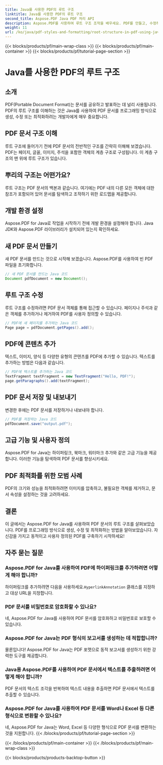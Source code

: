 ```yaml
---
title: Java를 사용한 PDF의 루트 구조
linktitle: Java를 사용한 PDF의 루트 구조
second_title: Aspose.PDF Java PDF 처리 API
description: Aspose.PDF를 사용하여 루트 구조 조작을 배우세요. PDF를 만들고, 수정하고, 향상시키세요.
weight: 11
url: /ko/java/pdf-styles-and-formatting/root-structure-in-pdf-using-java/
---
```


{{< blocks/products/pf/main-wrap-class >}}
{{< blocks/products/pf/main-container >}}
{{< blocks/products/pf/tutorial-page-section >}}

# Java를 사용한 PDF의 루트 구조


## 소개

PDF(Portable Document Format)는 문서를 공유하고 발표하는 데 널리 사용됩니다. PDF의 루트 구조를 이해하는 것은 Java를 사용하여 PDF 문서를 프로그래밍 방식으로 생성, 수정 또는 최적화하려는 개발자에게 매우 중요합니다.

## PDF 문서 구조 이해

루트 구조에 들어가기 전에 PDF 문서의 전반적인 구조를 간략히 이해해 보겠습니다. PDF는 페이지, 글꼴, 이미지, 주석을 포함한 객체의 계층 구조로 구성됩니다. 이 계층 구조의 맨 위에 루트 구조가 있습니다.

## 뿌리의 구조는 어떤가요?

루트 구조는 PDF 문서의 백본과 같습니다. 여기에는 PDF 내의 다른 모든 객체에 대한 참조가 포함되어 있어 문서를 탐색하고 조작하기 위한 로드맵을 제공합니다. 

## 개발 환경 설정

Aspose.PDF for Java로 작업을 시작하기 전에 개발 환경을 설정해야 합니다. Java JDK와 Aspose.PDF 라이브러리가 설치되어 있는지 확인하세요.

## 새 PDF 문서 만들기

새 PDF 문서를 만드는 것으로 시작해 보겠습니다. Aspose.PDF를 사용하여 빈 PDF 파일을 초기화합니다.

```java
// 새 PDF 문서를 만드는 Java 코드
Document pdfDocument = new Document();
```

## 루트 구조 수정

루트 구조를 수정하려면 PDF 문서 객체를 통해 접근할 수 있습니다. 페이지나 주석과 같은 객체를 추가하거나 제거하여 PDF를 사용자 정의할 수 있습니다.

```java
// PDF에 새 페이지를 추가하는 Java 코드
Page page = pdfDocument.getPages().add();
```

## PDF에 콘텐츠 추가

텍스트, 이미지, 양식 등 다양한 유형의 콘텐츠를 PDF에 추가할 수 있습니다. 텍스트를 추가하는 방법은 다음과 같습니다.

```java
// PDF에 텍스트를 추가하는 Java 코드
TextFragment textFragment = new TextFragment("Hello, PDF!");
page.getParagraphs().add(textFragment);
```

## PDF 문서 저장 및 내보내기

변경한 후에는 PDF 문서를 저장하거나 내보내야 합니다.

```java
// PDF를 저장하는 Java 코드
pdfDocument.save("output.pdf");
```

## 고급 기능 및 사용자 정의

Aspose.PDF for Java는 하이퍼링크, 북마크, 워터마크 추가와 같은 고급 기능을 제공합니다. 이러한 기능을 탐색하여 PDF 문서를 향상시키세요.

## PDF 최적화를 위한 모범 사례

PDF의 크기와 성능을 최적화하려면 이미지를 압축하고, 불필요한 객체를 제거하고, 문서 속성을 설정하는 것을 고려하세요.

## 결론

이 글에서는 Aspose.PDF for Java를 사용하여 PDF 문서의 루트 구조를 살펴보았습니다. PDF를 프로그래밍 방식으로 생성, 수정 및 최적화하는 방법을 알아보았습니다. 자신감을 가지고 동적이고 사용자 정의된 PDF를 구축하기 시작하세요!

## 자주 묻는 질문

### Aspose.PDF for Java를 사용하여 PDF에 하이퍼링크를 추가하려면 어떻게 해야 합니까?

하이퍼링크를 추가하려면 다음을 사용하세요.`HyperlinkAnnotation` 클래스를 지정하고 대상 URL을 지정합니다.

### PDF 문서를 비밀번호로 암호화할 수 있나요?

네, Aspose.PDF for Java를 사용하여 PDF 문서를 암호화하고 비밀번호로 보호할 수 있습니다.

### Aspose.PDF for Java는 PDF 형식의 보고서를 생성하는 데 적합합니까?

물론입니다! Aspose.PDF for Java는 PDF 포맷으로 동적 보고서를 생성하기 위한 강력한 도구를 제공합니다.

### Java용 Aspose.PDF를 사용하여 PDF 문서에서 텍스트를 추출하려면 어떻게 해야 합니까?

PDF 문서의 텍스트 조각을 반복하여 텍스트 내용을 추출하면 PDF 문서에서 텍스트를 추출할 수 있습니다.

### Aspose.PDF for Java를 사용하여 PDF 문서를 Word나 Excel 등 다른 형식으로 변환할 수 있나요?

네, Aspose.PDF for Java는 Word, Excel 등 다양한 형식으로 PDF 문서를 변환하는 것을 지원합니다.
{{< /blocks/products/pf/tutorial-page-section >}}

{{< /blocks/products/pf/main-container >}}
{{< /blocks/products/pf/main-wrap-class >}}

{{< blocks/products/products-backtop-button >}}
